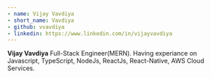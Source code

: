 ```yaml
---
- name: Vijay Vavdiya
- short_name: Vavdiya
- github: vvavdiya
- linkedin: https://www.linkedin.com/in/vijayvavdiya
---
```


**Vijay Vavdiya**
Full-Stack Engineer(MERN). Having experiance on Javascript, TypeScript, NodeJs, ReactJs, React-Native, AWS Cloud Services.
